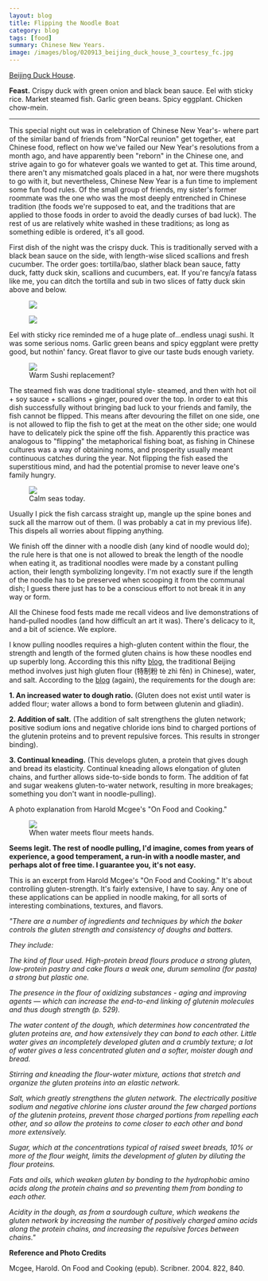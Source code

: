 ```yaml
---
layout: blog
title: Flipping the Noodle Boat
category: blog
tags: [food]  
summary: Chinese New Years. 
image: /images/blog/020913_beijing_duck_house_3_courtesy_fc.jpg
---
```


[Beijing Duck House](http://www.yelp.com/biz/duck-house-monterey-park).

**Feast.** Crispy duck with green onion and black bean sauce. Eel with sticky rice. Market steamed fish. Garlic green beans. Spicy eggplant. Chicken chow-mein.

---

This special night out was in celebration of Chinese New Year's- where part of the similar band of friends from "NorCal reunion" get together, eat Chinese food, reflect on how we've failed our New Year's resolutions from a month ago, and have apparently been "reborn" in the Chinese one, and strive again to go for whatever goals we wanted to get at. This time around, there aren't any mismatched goals placed in a hat, nor were there mugshots to go with it, but nevertheless, Chinese New Year is a fun time to implement some fun food rules. Of the small group of friends, my sister's former roommate was the one who was the most deeply entrenched in Chinese tradition (the foods we're supposed to eat, and the traditions that are applied to those foods in order to avoid the deadly curses of bad luck). The rest of us are relatively white washed in these traditions; as long as something edible is ordered, it's all good.

First dish of the night was the crispy duck. This is traditionally served with a black bean sauce on the side, with length-wise sliced scallions and fresh cucumber. The order goes: tortilla/bao, slather black bean sauce, fatty duck, fatty duck skin, scallions and cucumbers, eat. If you're fancy/a fatass like me, you can ditch the tortilla and sub in two slices of fatty duck skin above and below.

<figure>
    <img src="/images/blog/020913_beijing_duck_house_2_courtesy_fc.jpg"></img>
    <figcaption></figcaption>
</figure>

<figure>
    <img src="/images/blog/020913_beijing_duck_house_3_courtesy_fc.jpg"></img>
    <figcaption></figcaption>
</figure>

Eel with sticky rice reminded me of a huge plate of...endless unagi sushi. It was some serious noms. Garlic green beans and spicy eggplant were pretty good, but nothin' fancy. Great flavor to give our taste buds enough variety.

<figure>
    <img src="/images/blog/020913_beijing_duck_house_6_courtesy_fc.jpg"></img>
    <figcaption>Warm Sushi replacement?</figcaption>
</figure>

The steamed fish was done traditional style- steamed, and then with hot oil + soy sauce + scallions + ginger, poured over the top. In order to eat this dish successfully without bringing bad luck to your friends and family, the fish cannot be flipped. This means after devouring the fillet on one side, one is not allowed to flip the fish to get at the meat on the other side; one would have to delicately pick the spine off the fish. Apparently this practice was analogous to "flipping" the metaphorical fishing boat, as fishing in Chinese cultures was a way of obtaining noms, and prosperity usually meant continuous catches during the year. Not flipping the fish eased the superstitious mind, and had the potential promise to never leave one's family hungry.

<figure>
    <img src="/images/blog/020913_beijing_duck_house_4_courtesy_fc.jpg"></img>
    <figcaption>Calm seas today.</figcaption>
</figure>

Usually I pick the fish carcass straight up, mangle up the spine bones and suck all the marrow out of them. (I was probably a cat in my previous life). This dispels all worries about flipping anything.

We finish off the dinner with a noodle dish (any kind of noodle would do); the rule here is that one is not allowed to break the length of the noodle when eating it, as traditional noodles were made by a constant pulling action, their length symbolizing longevity. I'm not exactly sure if the length of the noodle has to be preserved when scooping it from the communal dish; I guess there just has to be a conscious effort to not break it in any way or form.

All the Chinese food fests made me recall videos and live demonstrations of hand-pulled noodles (and how difficult an art it was). There's delicacy to it, and a bit of science. We explore.

I know pulling noodles requires a high-gluten content within the flour, the strength and length of the formed gluten chains is how these noodles end up superbly long. According this this nifty [blog](http://www.tinyurbankitchen.com/2010/11/project-food-blog-round-7-hand-pulled.html), the traditional Beijing method involves just high gluten flour (特制粉 tè zhì fěn) in Chinese), water, and salt. According to the [blog](http://www.tinyurbankitchen.com/2011/05/art-of-hand-pulled-noodles-noodle.html) (again), the requirements for the dough are:

**1. An increased water to dough ratio.** (Gluten does not exist until water is added flour; water allows a bond to form between glutenin and gliadin).

**2. Addition of salt.** (The addition of salt strengthens the gluten network; positive sodium ions and negative chloride ions bind to charged portions of the glutenin proteins and to prevent repulsive forces. This results in stronger binding).

**3. Continual kneading.** (This develops gluten, a protein that gives dough and bread its elasticity. Continual kneading allows elongation of gluten chains, and further allows side-to-side bonds to form. The addition of fat and sugar weakens gluten-to-water network, resulting in more breakages; something you don't want in noodle-pulling).

A photo explanation from Harold Mcgee's "On Food and Cooking."

<figure>
    <img src="/images/blog/052013_kneading_dough_courtesy_hmg.png"></img>
    <figcaption>When water meets flour meets hands.</figcaption>
</figure>

**Seems legit. The rest of noodle pulling, I'd imagine, comes from years of experience, a good temperament, a run-in with a noodle master, and perhaps alot of free time. I guarantee you, it's not easy.**

This is an excerpt from Harold Mcgee's "On Food and Cooking." It's about controlling gluten-strength. It's fairly extensive, I have to say. Any one of these applications can be applied in noodle making, for all sorts of interesting combinations, textures, and flavors.

*"There are a number of ingredients and techniques by which the baker controls the gluten strength and consistency of doughs and batters.*

*They include:*

*The kind of flour used. High-protein bread flours produce a strong gluten, low-protein pastry and cake flours a weak one, durum semolina (for pasta) a strong but plastic one.*

*The presence in the flour of oxidizing substances - aging and improving agents — which can increase the end-to-end linking of glutenin molecules and thus dough strength (p. 529).*

*The water content of the dough, which determines how concentrated the gluten proteins are, and how extensively they can bond to each other. Little water gives an incompletely developed gluten and a crumbly texture; a lot of water gives a less concentrated gluten and a softer, moister dough and bread.*

*Stirring and kneading the flour-water mixture, actions that stretch and organize the gluten proteins into an elastic network.*

*Salt, which greatly strengthens the gluten network. The electrically positive sodium and negative chlorine ions cluster around the few charged portions of the glutenin proteins, prevent those charged portions from repelling each other, and so allow the proteins to come closer to each other and bond more extensively.*

*Sugar, which at the concentrations typical of raised sweet breads, 10% or more of the flour weight, limits the development of gluten by diluting the flour proteins.*

*Fats and oils, which weaken gluten by bonding to the hydrophobic amino acids along the protein chains and so preventing them from bonding to each other.*

*Acidity in the dough, as from a sourdough culture, which weakens the gluten network by increasing the number of positively charged amino acids along the protein chains, and increasing the repulsive forces between chains."*

**Reference and Photo Credits**

Mcgee, Harold. On Food and Cooking (epub). Scribner. 2004. 822, 840.
